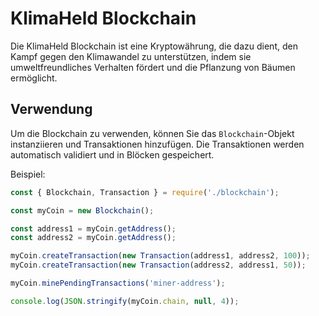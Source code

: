 # KlimaHeld Blockchain

Die KlimaHeld Blockchain ist eine Kryptowährung, die dazu dient, den Kampf gegen den Klimawandel zu unterstützen, indem sie umweltfreundliches Verhalten fördert und die Pflanzung von Bäumen ermöglicht.

## Verwendung

Um die Blockchain zu verwenden, können Sie das `Blockchain`-Objekt instanziieren und Transaktionen hinzufügen. Die Transaktionen werden automatisch validiert und in Blöcken gespeichert.

Beispiel:

```javascript
const { Blockchain, Transaction } = require('./blockchain');

const myCoin = new Blockchain();

const address1 = myCoin.getAddress();
const address2 = myCoin.getAddress();

myCoin.createTransaction(new Transaction(address1, address2, 100));
myCoin.createTransaction(new Transaction(address2, address1, 50));

myCoin.minePendingTransactions('miner-address');

console.log(JSON.stringify(myCoin.chain, null, 4));
